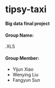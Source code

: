 # tipsy-taxi

**Big data final project**

#### Group Name:
.XLS

#### Group Member:
- Yijun Xiao
- Wenying Liu
- Fangyun Sun
